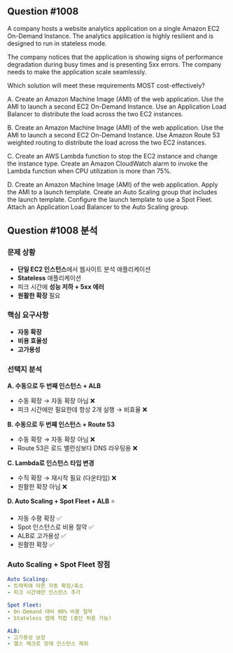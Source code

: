 ## Question #1008
A company hosts a website analytics application on a single Amazon EC2 On-Demand Instance. The analytics application is highly resilient and is designed to run in stateless mode.

The company notices that the application is showing signs of performance degradation during busy times and is presenting 5xx errors. The company needs to make the application scale seamlessly.

Which solution will meet these requirements MOST cost-effectively?

A. Create an Amazon Machine Image (AMI) of the web application. Use the AMI to launch a second EC2 On-Demand Instance. Use an Application Load Balancer to distribute the load across the two EC2 instances.

B. Create an Amazon Machine Image (AMI) of the web application. Use the AMI to launch a second EC2 On-Demand Instance. Use Amazon Route 53 weighted routing to distribute the load across the two EC2 instances.

C. Create an AWS Lambda function to stop the EC2 instance and change the instance type. Create an Amazon CloudWatch alarm to invoke the Lambda function when CPU utilization is more than 75%.

D. Create an Amazon Machine Image (AMI) of the web application. Apply the AMI to a launch template. Create an Auto Scaling group that includes the launch template. Configure the launch template to use a Spot Fleet. Attach an Application Load Balancer to the Auto Scaling group.

## Question #1008 분석

### 문제 상황
- **단일 EC2 인스턴스**에서 웹사이트 분석 애플리케이션
- **Stateless** 애플리케이션
- 피크 시간에 **성능 저하 + 5xx 에러**
- **원활한 확장** 필요

### 핵심 요구사항
- **자동 확장**
- **비용 효율성**
- **고가용성**

### 선택지 분석

**A. 수동으로 두 번째 인스턴스 + ALB**
- 수동 확장 → 자동 확장 아님 ❌
- 피크 시간에만 필요한데 항상 2개 실행 → 비효율 ❌

**B. 수동으로 두 번째 인스턴스 + Route 53**
- 수동 확장 → 자동 확장 아님 ❌
- Route 53은 로드 밸런싱보다 DNS 라우팅용 ❌

**C. Lambda로 인스턴스 타입 변경**
- 수직 확장 → 재시작 필요 (다운타임) ❌
- 원활한 확장 아님 ❌

**D. Auto Scaling + Spot Fleet + ALB** ⭐
- 자동 수평 확장 ✅
- Spot 인스턴스로 비용 절약 ✅
- ALB로 고가용성 ✅
- 원활한 확장 ✅

### Auto Scaling + Spot Fleet 장점

```yaml
Auto Scaling:
- 트래픽에 따른 자동 확장/축소
- 피크 시간에만 인스턴스 추가

Spot Fleet:
- On-Demand 대비 90% 비용 절약
- Stateless 앱에 적합 (중단 허용 가능)

ALB:
- 고가용성 보장
- 헬스 체크로 장애 인스턴스 제외
```
